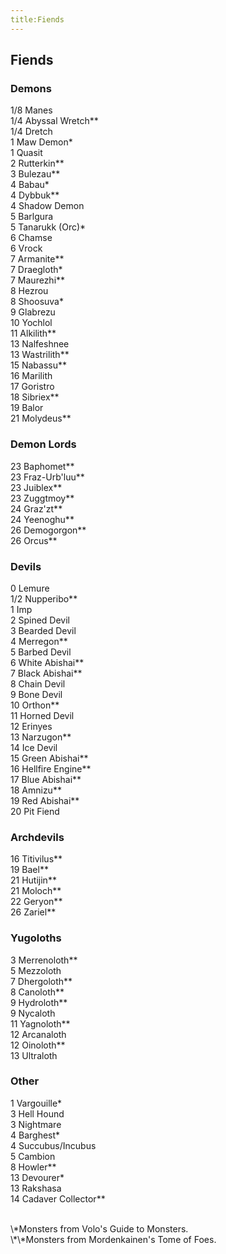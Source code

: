 ```yaml
---
title:Fiends
---
```


## Fiends

### Demons
1/8 Manes<br/>
1/4 Abyssal Wretch\*\*<br/>
1/4 Dretch<br/>
1 Maw Demon\*<br/>
1 Quasit<br/>
2 Rutterkin\*\*<br/>
3 Bulezau\*\*<br/>
4 Babau\*<br/>
4 Dybbuk\*\*<br/>
4 Shadow Demon<br/>
5 Barlgura<br/>
5 Tanarukk (Orc)\*<br/>
6 Chamse<br/>
6 Vrock<br/>
7 Armanite\*\*<br/>
7 Draegloth\*<br/>
7 Maurezhi\*\*<br/>
8 Hezrou<br/>
8 Shoosuva\*<br/>
9 Glabrezu<br/>
10 Yochlol<br/>
11 Alkilith\*\*<br/>
13 Nalfeshnee<br/>
13 Wastrilith\*\*<br/>
15 Nabassu\*\*<br/>
16 Marilith<br/>
17 Goristro<br/>
18 Sibriex\*\*<br/>
19 Balor<br/>
21 Molydeus\*\*<br/>

### Demon Lords
23 Baphomet\*\*<br/>
23 Fraz-Urb'luu\*\*<br/>
23 Juiblex\*\*<br/>
23 Zuggtmoy\*\*<br/>
24 Graz'zt\*\*<br/>
24 Yeenoghu\*\*<br/>
26 Demogorgon\*\*<br/>
26 Orcus\*\*<br/>

### Devils
0 Lemure<br/>
1/2 Nupperibo\*\*<br/>
1 Imp<br/>
2 Spined Devil<br/>
3 Bearded Devil<br/>
4 Merregon\*\*<br/>
5 Barbed Devil<br/>
6 White Abishai\*\*<br/>
7 Black Abishai\*\*<br/>
8 Chain Devil<br/>
9 Bone Devil<br/>
10 Orthon\*\*<br/>
11 Horned Devil<br/>
12 Erinyes<br/>
13 Narzugon\*\*<br/>
14 Ice Devil<br/>
15 Green Abishai\*\*<br/>
16 Hellfire Engine\*\*<br/>
17 Blue Abishai\*\*<br/>
18 Amnizu\*\*<br/>
19 Red Abishai\*\*<br/>
20 Pit Fiend<br/>

### Archdevils
16 Titivilus\*\*<br/>
19 Bael\*\*<br/>
21 Hutijin\*\*<br/>
21 Moloch\*\*<br/>
22 Geryon\*\*<br/>
26 Zariel\*\*<br/>

### Yugoloths
3 Merrenoloth\*\*<br/>
5 Mezzoloth<br/>
7 Dhergoloth\*\*<br/>
8 Canoloth\*\*<br/>
9 Hydroloth\*\*<br/>
9 Nycaloth<br/>
11 Yagnoloth\*\*<br/>
12 Arcanaloth<br/>
12 Oinoloth\*\*<br/>
13 Ultraloth<br/>

### Other
1 Vargouille\*<br/>
3 Hell Hound<br/>
3 Nightmare<br/>
4 Barghest\*<br/>
4 Succubus/Incubus<br/>
5 Cambion<br/>
8 Howler\*\*<br/>
13 Devourer\*<br/>
13 Rakshasa<br/>
14 Cadaver Collector\*\*<br/>

<br/>
\*Monsters from Volo's Guide to Monsters.<br/>
\*\*Monsters from Mordenkainen's Tome of Foes. 
